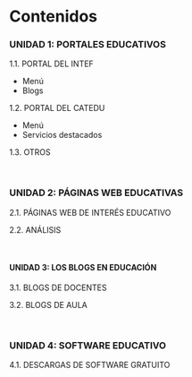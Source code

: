 
# Contenidos

### UNIDAD 1: PORTALES EDUCATIVOS

1.1. PORTAL DEL INTEF

- Menú
- Blogs

1.2. PORTAL DEL CATEDU

- Menú
- Servicios destacados

1.3. OTROS

             

### UNIDAD 2: PÁGINAS WEB EDUCATIVAS

2.1. PÁGINAS WEB DE INTERÉS EDUCATIVO

2.2. ANÁLISIS

 

#### UNIDAD 3: LOS BLOGS EN EDUCACIÓN

3.1. BLOGS DE DOCENTES

3.2. BLOGS DE AULA

 

### UNIDAD 4: SOFTWARE EDUCATIVO

4.1. DESCARGAS DE SOFTWARE GRATUITO

